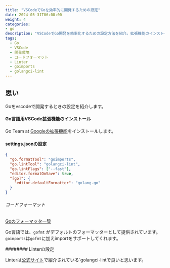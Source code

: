 ```yaml
---
title: "VSCodeでGoを効率的に開発するための設定"
date: 2024-05-31T06:00:00
weight: 4
categories:
- go
description: "VSCodeでGo開発を効率化するための設定方法を紹介。拡張機能のインストールや、設定ファイルのカスタマイズを通じて生産性を向上させます。"
tags:
  - Go
  - VSCode
  - 開発環境
  - コードフォーマット
  - Linter
  - goimports
  - golangci-lint
---
```


## 思い

Goをvscodeで開発するときの設定を紹介します。

#### Go言語用VSCode拡張機能のインストール

Go Team at [Googleの拡張機能](https://marketplace.visualstudio.com/items?itemName=golang.Go)をインストールします。

#### settings.jsonの設定

```json
{
  "go.formatTool": "goimports",
  "go.lintTool": "golangci-lint",
  "go.lintFlags": ["--fast"],
  "editor.formatOnSave": true,
  "[go]": {
    "editor.defaultFormatter": "golang.go"
  }
}
```

###### コードフォーマット

[Goのフォーマッタ一覧](https://github.com/life4/awesome-go-code-formatters)

Go言語では、`gofmt` がデフォルトのフォーマッターとして提供されています。`goimports`は`gofmt`に加えimportをサポートしてくれます。

######## Linterの設定

Linterは[公式サイト](https://golangci-lint.run/usage/linters/)で紹介されている`golangci-lintで良いと思います。
